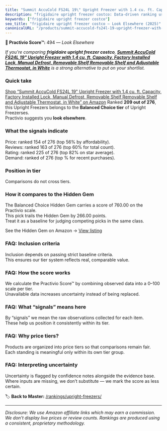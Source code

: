 ```yaml
---
title: "Summit AccuCold FS24L 19\" Upright Freezer with 1.4 cu. ft. Capacity, Factory Installed Lock, Manual Defrost, Removable Shelf Removable Shelf and Adjustable Thermostat, in White"
description: "frigidaire upright freezer costco: Data-driven ranking using the Practivio Score™. Positioned by quality, value, demand, findability, momentum."
keywords: ["frigidaire upright freezer costco"]
seo_title: "frigidaire upright freezer costco — Look Elsewhere (2025)"
canonicalURL: "/products/summit-accucold-fs24l-19-upright-freezer-with-14-cu-ft-capacity-factory-installed-lock-manual-defrost-removable-shelf-removable-shelf-and-adjustable-thermostat-in-white-B00TYLVRTO/"
---
```


**🚫 Practivio Score™:** 494 — _Look Elsewhere_


*If you're comparing **frigidaire upright freezer costco**, **[Summit AccuCold FS24L 19" Upright Freezer with 1.4 cu. ft. Capacity, Factory Installed Lock, Manual Defrost, Removable Shelf Removable Shelf and Adjustable Thermostat, in White](https://www.amazon.com/dp/B00TYLVRTO?tag=practivio-20)** is a strong alternative to put on your shortlist.*
### Quick take
[Shop “Summit AccuCold FS24L 19" Upright Freezer with 1.4 cu. ft. Capacity, Factory Installed Lock, Manual Defrost, Removable Shelf Removable Shelf and Adjustable Thermostat, in White” on Amazon](https://www.amazon.com/dp/B00TYLVRTO?tag=practivio-20)
Ranked **209 out of 276**, this Upright Freezers belongs to the **Balanced Choice tier** of Upright Freezerses.  
Practivio suggests you **look elsewhere**.

### What the signals indicate
Price: ranked 154 of 276 (top 56% by affordability).  
Reviews: ranked 163 of 276 (top 60% for total count).  
Rating: ranked 225 of 276 (top 82% on star average).  
Demand: ranked  of 276 (top % for recent purchases).

### Position in tier
Comparisons do not cross tiers.

### How it compares to the Hidden Gem
The Balanced Choice Hidden Gem carries a score of 760.00 on the Practivio scale.  
This pick trails the Hidden Gem by 266.00 points.  
Treat it as a baseline for judging competing picks in the same class.  

See the Hidden Gem on Amazon → [View listing](https://www.amazon.com/dp/B08P6CS4SW?tag=practivio-20)

### FAQ: Inclusion criteria
Inclusion depends on passing strict baseline criteria.  
This ensures our tier system reflects real, comparable value.

### FAQ: How the score works
We calculate the Practivio Score™ by combining observed data into a 0–100 scale per tier.  
Unavailable data increases uncertainty instead of being replaced.

### FAQ: What “signals” means here
By “signals” we mean the raw observations collected for each item.  
These help us position it consistently within its tier.

### FAQ: Why price tiers?
Products are organized into price tiers so that comparisons remain fair.  
Each standing is meaningful only within its own tier group.

### FAQ: Interpreting uncertainty
Uncertainty is flagged by confidence notes alongside the evidence base.  
Where inputs are missing, we don’t substitute — we mark the score as less certain.


🏷️ **Back to Master:** [/rankings/upright-freezers/](/rankings/upright-freezers/)

---
_Disclosure: We use Amazon affiliate links which may earn a commission. We don’t display live prices or review counts. Rankings are produced using a consistent, proprietary methodology._
